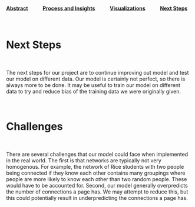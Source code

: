 #### [Abstract](index.md)            [Process and Insights](process.md)            [Visualizations](visuals.md)            [Next Steps](nextsteps.md)

<br>

# Next Steps

<br>

The next steps for our project are to continue improving out model and test our model on different data. Our model is certainly not perfect, so there is always more to be done. It may be useful to train our model on different data to try and reduce bias of the training data we were originally given.

<br>

# Challenges

<br>

There are several challenges that our model could face when implemented in the real world. The first is that networks are typically not very homogenous. For example, the network of Rice students with two people being connected if they know each other contains many groupings where people are more likely to know each other than two random people. These would have to be accounted for. Second, our model generally overpredicts the number of connections a page has. We may attempt to reduce this, but this could potentially result in underpredicting the connections a page has.